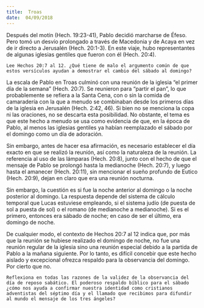 ```yaml
---
title:  Troas
date:  04/09/2018
---
```


Después del motín (Hech. 19:23-41), Pablo decidió marcharse de Éfeso. Pero tomó un desvío prolongado a través de Macedonia y de Acaya en vez de ir directo a Jerusalén (Hech. 20:1-3). En este viaje, hubo representantes de algunas iglesias gentiles que fueron con él (Hech. 20:4).

`Lee Hechos 20:7 al 12. ¿Qué tiene de malo el argumento común de que estos versículos ayudan a demostrar el cambio del sábado al domingo?`

La escala de Pablo en Troas culminó con una reunión de la iglesia “el primer día de la semana” (Hech. 20:7). Se reunieron para “partir el pan”, lo que probablemente se refiera a la Santa Cena, con o sin la comida de camaradería con la que a menudo se combinaban desde los primeros días de la iglesia en Jerusalén (Hech. 2:42, 46). Si bien no se menciona la copa ni las oraciones, no se descarta esta posibilidad. No obstante, el tema es que este hecho a menudo se usa como evidencia de que, en la época de Pablo, al menos las iglesias gentiles ya habían reemplazado el sábado por el domingo como un día de adoración.

Sin embargo, antes de hacer esa afirmación, es necesario establecer el día exacto en que se realizó la reunión, así como la naturaleza de la reunión. La referencia al uso de las lámparas (Hech. 20:8), junto con el hecho de que el mensaje de Pablo se prolongó hasta la medianoche (Hech. 20:7), y luego hasta el amanecer (Hech. 20:11), sin mencionar el sueño profundo de Eutico (Hech. 20:9), dejan en claro que era una reunión nocturna.

Sin embargo, la cuestión es si fue la noche anterior al domingo o la noche posterior al domingo. La respuesta depende del sistema de cálculo temporal que Lucas estuviese empleando, si el sistema judío (de puesta de sol a puesta de sol) o el romano (de medianoche a medianoche). Si es el primero, entonces era sábado de noche; en caso de ser el último, era domingo de noche.

De cualquier modo, el contexto de Hechos 20:7 al 12 indica que, por más que la reunión se hubiese realizado el domingo de noche, no fue una reunión regular de la iglesia sino una reunión especial debido a la partida de Pablo a la mañana siguiente. Por lo tanto, es difícil concebir que este hecho aislado y excepcional ofrezca respaldo para la observancia del domingo. Por cierto que no.

`Reflexiona en todas las razones de la validez de la observancia del día de reposo sabático. El poderoso respaldo bíblico para el sábado ¿cómo nos ayuda a confirmar nuestra identidad como cristianos adventistas del séptimo día y el llamado que recibimos para difundir al mundo el mensaje de los tres ángeles?`